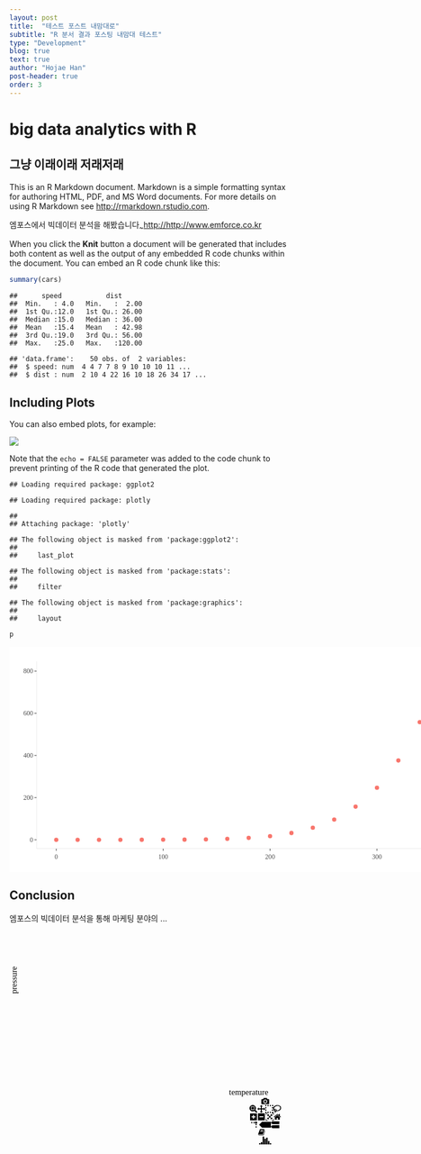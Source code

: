 ```yaml
---
layout: post
title:  "테스트 포스트 내맘대로"
subtitle: "R 분서 결과 포스팅 내맘대 테스트"
type: "Development"
blog: true
text: true
author: "Hojae Han"
post-header: true
order: 3
---
```


# big data analytics with R
## 그냥 이래이래 저래저래

This is an R Markdown document. Markdown is a simple formatting syntax for authoring HTML, PDF, and MS Word documents. For more details on using R Markdown see <http://rmarkdown.rstudio.com>.

엠포스에서 빅데이터 분석을 해봤습니다<sub>~</sub><http://http://www.emforce.co.kr>

When you click the **Knit** button a document will be generated that includes both content as well as the output of any embedded R code chunks within the document. You can embed an R code chunk like this:

``` r
summary(cars)
```

    ##      speed           dist       
    ##  Min.   : 4.0   Min.   :  2.00  
    ##  1st Qu.:12.0   1st Qu.: 26.00  
    ##  Median :15.0   Median : 36.00  
    ##  Mean   :15.4   Mean   : 42.98  
    ##  3rd Qu.:19.0   3rd Qu.: 56.00  
    ##  Max.   :25.0   Max.   :120.00

    ## 'data.frame':    50 obs. of  2 variables:
    ##  $ speed: num  4 4 7 7 8 9 10 10 10 11 ...
    ##  $ dist : num  2 10 4 22 16 10 18 26 34 17 ...

Including Plots
---------------

You can also embed plots, for example:

<img src="md_test_files/figure-markdown_github/pressure-1.png" style="display: block; margin: auto;" />

Note that the `echo = FALSE` parameter was added to the code chunk to prevent printing of the R code that generated the plot.

    ## Loading required package: ggplot2

    ## Loading required package: plotly

    ## 
    ## Attaching package: 'plotly'

    ## The following object is masked from 'package:ggplot2':
    ## 
    ##     last_plot

    ## The following object is masked from 'package:stats':
    ## 
    ##     filter

    ## The following object is masked from 'package:graphics':
    ## 
    ##     layout

``` r
p
```

<div align="center">
<div id="htmlwidget-6c524e28b0b01266c4c6" style="width:100%;height:400px;" class="plotly html-widget html-widget-static-bound js-plotly-plot"><div class="plot-container plotly"><div class="svg-container" style="position: relative; width: 910px; height: 400px;"><svg class="main-svg" xmlns="http://www.w3.org/2000/svg" xmlns:xlink="http://www.w3.org/1999/xlink" width="910" height="400" style="background: rgb(255, 255, 255);"><defs id="defs-0a18e4"><g class="clips"><clipPath id="clip0a18e4xyplot" class="plotclip"><rect width="753" height="332"></rect></clipPath><clipPath class="axesclip" id="clip0a18e4x"><rect x="49" y="0" width="753" height="400"></rect></clipPath><clipPath class="axesclip" id="clip0a18e4y"><rect x="0" y="26" width="910" height="332"></rect></clipPath><clipPath class="axesclip" id="clip0a18e4xy"><rect x="49" y="26" width="753" height="332"></rect></clipPath></g><g class="gradients"></g></defs><g class="bglayer"><rect class="bg" x="49" y="26" width="753" height="332" style="fill: rgb(255, 255, 255); fill-opacity: 1; stroke-width: 0;"></rect></g><g class="draglayer cursor-crosshair"><g class="xy"><rect class="nsewdrag drag" data-subplot="xy" x="49" y="26" width="753" height="332" style="fill: transparent; stroke-width: 0; pointer-events: all;"></rect><rect class="nwdrag drag cursor-nw-resize" data-subplot="xy" x="29" y="6" width="20" height="20" style="fill: transparent; stroke-width: 0; pointer-events: all;"></rect><rect class="nedrag drag cursor-ne-resize" data-subplot="xy" x="802" y="6" width="20" height="20" style="fill: transparent; stroke-width: 0; pointer-events: all;"></rect><rect class="swdrag drag cursor-sw-resize" data-subplot="xy" x="29" y="358" width="20" height="20" style="fill: transparent; stroke-width: 0; pointer-events: all;"></rect><rect class="sedrag drag cursor-se-resize" data-subplot="xy" x="802" y="358" width="20" height="20" style="fill: transparent; stroke-width: 0; pointer-events: all;"></rect><rect class="ewdrag drag cursor-ew-resize" data-subplot="xy" x="124.3" y="358.5" width="602.4" height="20" style="fill: transparent; stroke-width: 0; pointer-events: all;"></rect><rect class="wdrag drag cursor-w-resize" data-subplot="xy" x="49" y="358.5" width="75.3" height="20" style="fill: transparent; stroke-width: 0; pointer-events: all;"></rect><rect class="edrag drag cursor-e-resize" data-subplot="xy" x="726.7" y="358.5" width="75.3" height="20" style="fill: transparent; stroke-width: 0; pointer-events: all;"></rect><rect class="nsdrag drag cursor-ns-resize" data-subplot="xy" x="28.5" y="59.2" width="20" height="265.6" style="fill: transparent; stroke-width: 0; pointer-events: all;"></rect><rect class="sdrag drag cursor-s-resize" data-subplot="xy" x="28.5" y="324.8" width="20" height="33.2" style="fill: transparent; stroke-width: 0; pointer-events: all;"></rect><rect class="ndrag drag cursor-n-resize" data-subplot="xy" x="28.5" y="26" width="20" height="33.2" style="fill: transparent; stroke-width: 0; pointer-events: all;"></rect></g></g><g class="layer-below"><g class="imagelayer"></g><g class="shapelayer"></g></g><g class="cartesianlayer"><g class="subplot xy"><g class="layer-subplot"><g class="shapelayer"></g><g class="imagelayer"></g></g><g class="gridlayer"><g class="x"></g><g class="y"></g></g><g class="zerolinelayer"></g><path class="xlines-below"></path><path class="ylines-below"></path><g class="overlines-below"></g><g class="xaxislayer-below"></g><g class="yaxislayer-below"></g><g class="overaxes-below"></g><g class="plot" transform="translate(49, 26)" clip-path="url(#clip0a18e4xyplot)"><g class="scatterlayer mlayer"><g class="trace scatter traceaced9a" style="stroke-miterlimit: 2; opacity: 1;"><g class="points"><path class="point" transform="translate(34.23,316.91)" d="M2.83,0A2.83,2.83 0 1,1 0,-2.83A2.83,2.83 0 0,1 2.83,0Z" style="opacity: 1; stroke-width: 1.88976px; fill: rgb(248, 118, 109); fill-opacity: 1; stroke: rgb(248, 118, 109); stroke-opacity: 1;"></path><path class="point" transform="translate(72.26,316.91)" d="M2.83,0A2.83,2.83 0 1,1 0,-2.83A2.83,2.83 0 0,1 2.83,0Z" style="opacity: 1; stroke-width: 1.88976px; fill: rgb(248, 118, 109); fill-opacity: 1; stroke: rgb(248, 118, 109); stroke-opacity: 1;"></path><path class="point" transform="translate(110.29,316.91)" d="M2.83,0A2.83,2.83 0 1,1 0,-2.83A2.83,2.83 0 0,1 2.83,0Z" style="opacity: 1; stroke-width: 1.88976px; fill: rgb(248, 118, 109); fill-opacity: 1; stroke: rgb(248, 118, 109); stroke-opacity: 1;"></path><path class="point" transform="translate(148.32,316.9)" d="M2.83,0A2.83,2.83 0 1,1 0,-2.83A2.83,2.83 0 0,1 2.83,0Z" style="opacity: 1; stroke-width: 1.88976px; fill: rgb(248, 118, 109); fill-opacity: 1; stroke: rgb(248, 118, 109); stroke-opacity: 1;"></path><path class="point" transform="translate(186.35,316.88)" d="M2.83,0A2.83,2.83 0 1,1 0,-2.83A2.83,2.83 0 0,1 2.83,0Z" style="opacity: 1; stroke-width: 1.88976px; fill: rgb(248, 118, 109); fill-opacity: 1; stroke: rgb(248, 118, 109); stroke-opacity: 1;"></path><path class="point" transform="translate(224.38,316.81)" d="M2.83,0A2.83,2.83 0 1,1 0,-2.83A2.83,2.83 0 0,1 2.83,0Z" style="opacity: 1; stroke-width: 1.88976px; fill: rgb(248, 118, 109); fill-opacity: 1; stroke: rgb(248, 118, 109); stroke-opacity: 1;"></path><path class="point" transform="translate(262.41,316.63)" d="M2.83,0A2.83,2.83 0 1,1 0,-2.83A2.83,2.83 0 0,1 2.83,0Z" style="opacity: 1; stroke-width: 1.88976px; fill: rgb(248, 118, 109); fill-opacity: 1; stroke: rgb(248, 118, 109); stroke-opacity: 1;"></path><path class="point" transform="translate(300.44,316.22)" d="M2.83,0A2.83,2.83 0 1,1 0,-2.83A2.83,2.83 0 0,1 2.83,0Z" style="opacity: 1; stroke-width: 1.88976px; fill: rgb(248, 118, 109); fill-opacity: 1; stroke: rgb(248, 118, 109); stroke-opacity: 1;"></path><path class="point" transform="translate(338.47,315.34)" d="M2.83,0A2.83,2.83 0 1,1 0,-2.83A2.83,2.83 0 0,1 2.83,0Z" style="opacity: 1; stroke-width: 1.88976px; fill: rgb(248, 118, 109); fill-opacity: 1; stroke: rgb(248, 118, 109); stroke-opacity: 1;"></path><path class="point" transform="translate(376.5,313.61)" d="M2.83,0A2.83,2.83 0 1,1 0,-2.83A2.83,2.83 0 0,1 2.83,0Z" style="opacity: 1; stroke-width: 1.88976px; fill: rgb(248, 118, 109); fill-opacity: 1; stroke: rgb(248, 118, 109); stroke-opacity: 1;"></path><path class="point" transform="translate(414.53,310.43)" d="M2.83,0A2.83,2.83 0 1,1 0,-2.83A2.83,2.83 0 0,1 2.83,0Z" style="opacity: 1; stroke-width: 1.88976px; fill: rgb(248, 118, 109); fill-opacity: 1; stroke: rgb(248, 118, 109); stroke-opacity: 1;"></path><path class="point" transform="translate(452.56,304.89)" d="M2.83,0A2.83,2.83 0 1,1 0,-2.83A2.83,2.83 0 0,1 2.83,0Z" style="opacity: 1; stroke-width: 1.88976px; fill: rgb(248, 118, 109); fill-opacity: 1; stroke: rgb(248, 118, 109); stroke-opacity: 1;"></path><path class="point" transform="translate(490.59,295.56)" d="M2.83,0A2.83,2.83 0 1,1 0,-2.83A2.83,2.83 0 0,1 2.83,0Z" style="opacity: 1; stroke-width: 1.88976px; fill: rgb(248, 118, 109); fill-opacity: 1; stroke: rgb(248, 118, 109); stroke-opacity: 1;"></path><path class="point" transform="translate(528.62,280.96)" d="M2.83,0A2.83,2.83 0 1,1 0,-2.83A2.83,2.83 0 0,1 2.83,0Z" style="opacity: 1; stroke-width: 1.88976px; fill: rgb(248, 118, 109); fill-opacity: 1; stroke: rgb(248, 118, 109); stroke-opacity: 1;"></path><path class="point" transform="translate(566.65,258.12)" d="M2.83,0A2.83,2.83 0 1,1 0,-2.83A2.83,2.83 0 0,1 2.83,0Z" style="opacity: 1; stroke-width: 1.88976px; fill: rgb(248, 118, 109); fill-opacity: 1; stroke: rgb(248, 118, 109); stroke-opacity: 1;"></path><path class="point" transform="translate(604.68,224.42)" d="M2.83,0A2.83,2.83 0 1,1 0,-2.83A2.83,2.83 0 0,1 2.83,0Z" style="opacity: 1; stroke-width: 1.88976px; fill: rgb(248, 118, 109); fill-opacity: 1; stroke: rgb(248, 118, 109); stroke-opacity: 1;"></path><path class="point" transform="translate(642.71,176.11)" d="M2.83,0A2.83,2.83 0 1,1 0,-2.83A2.83,2.83 0 0,1 2.83,0Z" style="opacity: 1; stroke-width: 1.88976px; fill: rgb(248, 118, 109); fill-opacity: 1; stroke: rgb(248, 118, 109); stroke-opacity: 1;"></path><path class="point" transform="translate(680.74,107.96)" d="M2.83,0A2.83,2.83 0 1,1 0,-2.83A2.83,2.83 0 0,1 2.83,0Z" style="opacity: 1; stroke-width: 1.88976px; fill: rgb(248, 118, 109); fill-opacity: 1; stroke: rgb(248, 118, 109); stroke-opacity: 1;"></path><path class="point" transform="translate(718.77,15.09)" d="M2.83,0A2.83,2.83 0 1,1 0,-2.83A2.83,2.83 0 0,1 2.83,0Z" style="opacity: 1; stroke-width: 1.88976px; fill: rgb(248, 118, 109); fill-opacity: 1; stroke: rgb(248, 118, 109); stroke-opacity: 1;"></path></g></g></g></g><g class="overplot"></g><path class="xlines-above crisp" d="M48,358.5H802" style="fill: none; stroke-width: 1px; stroke: rgb(235, 235, 235); stroke-opacity: 1;"></path><path class="ylines-above crisp" d="M48.5,26V358" style="fill: none; stroke-width: 1px; stroke: rgb(235, 235, 235); stroke-opacity: 1;"></path><g class="overlines-above"></g><g class="xaxislayer-above"><path class="xtick ticks crisp" d="M0,358.8320880033209v3.65296803652968" transform="translate(83.22999999999999,0)" style="stroke: rgb(51, 51, 51); stroke-opacity: 1; stroke-width: 1px;"></path><path class="xtick ticks crisp" d="M0,358.8320880033209v3.65296803652968" transform="translate(273.38,0)" style="stroke: rgb(51, 51, 51); stroke-opacity: 1; stroke-width: 1px;"></path><path class="xtick ticks crisp" d="M0,358.8320880033209v3.65296803652968" transform="translate(463.53,0)" style="stroke: rgb(51, 51, 51); stroke-opacity: 1; stroke-width: 1px;"></path><path class="xtick ticks crisp" d="M0,358.8320880033209v3.65296803652968" transform="translate(653.68,0)" style="stroke: rgb(51, 51, 51); stroke-opacity: 1; stroke-width: 1px;"></path><g class="xtick"><text text-anchor="middle" x="0" y="376.51245330012455" data-unformatted="0" data-math="N" transform="translate(83.22999999999999,0)" style="font-family: NanumGothic; font-size: 11.6895px; fill: rgb(77, 77, 77); fill-opacity: 1; white-space: pre;">0</text></g><g class="xtick"><text text-anchor="middle" x="0" y="376.51245330012455" data-unformatted="100" data-math="N" transform="translate(273.38,0)" style="font-family: NanumGothic; font-size: 11.6895px; fill: rgb(77, 77, 77); fill-opacity: 1; white-space: pre;">100</text></g><g class="xtick"><text text-anchor="middle" x="0" y="376.51245330012455" data-unformatted="200" data-math="N" transform="translate(463.53,0)" style="font-family: NanumGothic; font-size: 11.6895px; fill: rgb(77, 77, 77); fill-opacity: 1; white-space: pre;">200</text></g><g class="xtick"><text text-anchor="middle" x="0" y="376.51245330012455" data-unformatted="300" data-math="N" transform="translate(653.68,0)" style="font-family: NanumGothic; font-size: 11.6895px; fill: rgb(77, 77, 77); fill-opacity: 1; white-space: pre;">300</text></g></g><g class="yaxislayer-above"><path class="ytick ticks crisp" d="M48.16791199667912,0h-3.65296803652968" transform="translate(0,342.91)" style="stroke: rgb(51, 51, 51); stroke-opacity: 1; stroke-width: 1px;"></path><path class="ytick ticks crisp" d="M48.16791199667912,0h-3.65296803652968" transform="translate(0,268.02)" style="stroke: rgb(51, 51, 51); stroke-opacity: 1; stroke-width: 1px;"></path><path class="ytick ticks crisp" d="M48.16791199667912,0h-3.65296803652968" transform="translate(0,193.12)" style="stroke: rgb(51, 51, 51); stroke-opacity: 1; stroke-width: 1px;"></path><path class="ytick ticks crisp" d="M48.16791199667912,0h-3.65296803652968" transform="translate(0,118.23)" style="stroke: rgb(51, 51, 51); stroke-opacity: 1; stroke-width: 1px;"></path><path class="ytick ticks crisp" d="M48.16791199667912,0h-3.65296803652968" transform="translate(0,43.34)" style="stroke: rgb(51, 51, 51); stroke-opacity: 1; stroke-width: 1px;"></path><g class="ytick"><text text-anchor="end" x="42.17704441677044" y="4.09132420091325" data-unformatted="0" data-math="N" transform="translate(0,342.91)" style="font-family: NanumGothic; font-size: 11.6895px; fill: rgb(77, 77, 77); fill-opacity: 1; white-space: pre;">0</text></g><g class="ytick"><text text-anchor="end" x="42.17704441677044" y="4.09132420091325" data-unformatted="200" data-math="N" transform="translate(0,268.02)" style="font-family: NanumGothic; font-size: 11.6895px; fill: rgb(77, 77, 77); fill-opacity: 1; white-space: pre;">200</text></g><g class="ytick"><text text-anchor="end" x="42.17704441677044" y="4.09132420091325" data-unformatted="400" data-math="N" transform="translate(0,193.12)" style="font-family: NanumGothic; font-size: 11.6895px; fill: rgb(77, 77, 77); fill-opacity: 1; white-space: pre;">400</text></g><g class="ytick"><text text-anchor="end" x="42.17704441677044" y="4.09132420091325" data-unformatted="600" data-math="N" transform="translate(0,118.23)" style="font-family: NanumGothic; font-size: 11.6895px; fill: rgb(77, 77, 77); fill-opacity: 1; white-space: pre;">600</text></g><g class="ytick"><text text-anchor="end" x="42.17704441677044" y="4.09132420091325" data-unformatted="800" data-math="N" transform="translate(0,43.34)" style="font-family: NanumGothic; font-size: 11.6895px; fill: rgb(77, 77, 77); fill-opacity: 1; white-space: pre;">800</text></g></g><g class="overaxes-above"></g></g></g><g class="polarlayer"></g><g class="ternarylayer"></g><g class="geolayer"></g><g class="pielayer"></g><g class="glimages"></g></svg><div class="gl-container"></div><svg class="main-svg" xmlns="http://www.w3.org/2000/svg" xmlns:xlink="http://www.w3.org/1999/xlink" width="910" height="400"><defs id="topdefs-0a18e4"><g class="clips"></g><clipPath id="legend0a18e4"><rect width="82.22047244094487" height="29.22047244094488" x="1.88976377952756" y="1.88976377952756"></rect></clipPath></defs><g class="layer-above"><g class="imagelayer"></g><g class="shapelayer"><path data-index="0" fill-rule="evenodd" d="M49,358H802V26H49Z" style="opacity: 1; stroke: rgb(0, 0, 0); stroke-opacity: 0; fill: rgb(0, 0, 0); fill-opacity: 0; stroke-width: 0px;"></path></g></g><g class="infolayer"><g class="legend" pointer-events="all" transform="translate(817.0600000000001, 54.755905511810866)"><rect class="bg" shape-rendering="crispEdges" style="stroke: rgb(0, 0, 0); stroke-opacity: 0; fill: rgb(255, 255, 255); fill-opacity: 1; stroke-width: 1.88976px;" width="84.11023622047244" height="31.11023622047244" x="0.94488188976378" y="0.94488188976378"></rect><g class="scrollbox" transform="translate(0, 0)" clip-path="url(#legend0a18e4)"><g class="groups"><g class="traces" transform="translate(1.88976377952756, 16.38976377952756)" style="opacity: 1;"><g class="layers" style="opacity: 1;"><g class="legendfill"></g><g class="legendlines"></g><g class="legendsymbols"><g class="legendpoints"><path class="scatterpts" transform="translate(20,0)" d="M2.83,0A2.83,2.83 0 1,1 0,-2.83A2.83,2.83 0 0,1 2.83,0Z" style="opacity: 1; stroke-width: 1.88976px; fill: rgb(248, 118, 109); fill-opacity: 1; stroke: rgb(248, 118, 109); stroke-opacity: 1;"></path></g></g></g><text class="legendtext user-select-none" text-anchor="start" data-unformatted="trace 0" data-math="N" x="40" y="4.55890410958905" style="font-family: NanumGothic; font-size: 11.6895px; fill: rgb(0, 0, 0); fill-opacity: 1; white-space: pre;">trace 0</text><rect class="legendtoggle" pointer-events="all" x="0" y="-9.5" width="126" height="19" style="cursor: pointer; fill: rgb(0, 0, 0); fill-opacity: 0;"></rect></g></g></g><rect class="scrollbar" rx="20" ry="3" width="0" height="0" style="fill: rgb(128, 139, 164); fill-opacity: 1;" x="0" y="0"></rect></g><g class="g-gtitle"></g><g class="g-xtitle" transform="translate(0,-14.999792444997865)"><text class="xtitle" x="425.5" y="411.49979244499787" text-anchor="middle" data-unformatted="temperature" data-math="N" style="font-family: NanumGothic; font-size: 14.61px; fill: rgb(0, 0, 0); opacity: 1; font-weight: normal; white-space: pre;">temperature</text></g><g class="g-ytitle" transform="translate(3.3876953125,0)"><text class="ytitle" transform="rotate(-90,10.112079701120841,192)" x="10.112079701120841" y="192" text-anchor="middle" data-unformatted="pressure" data-math="N" style="font-family: NanumGothic; font-size: 14.61px; fill: rgb(0, 0, 0); opacity: 1; font-weight: normal; white-space: pre;">pressure</text></g><g class="annotation" data-index="0" style="opacity: 1;"><g class="annotation-text-g" transform="rotate(0,840.0600000000001,15.499999999999998)"><g class="cursor-pointer" transform="translate(817, 5)"><rect class="bg" x="0.5" y="0.5" width="45" height="20" style="stroke-width: 1px; stroke: rgb(0, 0, 0); stroke-opacity: 0; fill: rgb(0, 0, 0); fill-opacity: 0;"></rect><text class="annotation-text" text-anchor="middle" data-unformatted="colour" data-math="N" x="23.234375" y="15.5" style="font-family: NanumGothic; font-size: 14.6119px; fill: rgb(0, 0, 0); fill-opacity: 1; white-space: pre;">colour</text></g></g></g></g><g class="menulayer"></g><g class="zoomlayer"></g><g class="hoverlayer"></g></svg><div class="modebar modebar--hover" style="z-index: 1;"><div class="modebar-group"><a rel="tooltip" class="modebar-btn" data-title="Download plot as a png" data-toggle="false" data-gravity="n"><svg height="1em" width="1em" viewBox="0 0 1000 1000"><path d="m500 450c-83 0-150-67-150-150 0-83 67-150 150-150 83 0 150 67 150 150 0 83-67 150-150 150z m400 150h-120c-16 0-34 13-39 29l-31 93c-6 15-23 28-40 28h-340c-16 0-34-13-39-28l-31-94c-6-15-23-28-40-28h-120c-55 0-100-45-100-100v-450c0-55 45-100 100-100h800c55 0 100 45 100 100v450c0 55-45 100-100 100z m-400-550c-138 0-250 112-250 250 0 138 112 250 250 250 138 0 250-112 250-250 0-138-112-250-250-250z m365 380c-19 0-35 16-35 35 0 19 16 35 35 35 19 0 35-16 35-35 0-19-16-35-35-35z" transform="matrix(1 0 0 -1 0 850)"></path></svg></a></div><div class="modebar-group"><a rel="tooltip" class="modebar-btn active" data-title="Zoom" data-attr="dragmode" data-val="zoom" data-toggle="false" data-gravity="n"><svg height="1em" width="1em" viewBox="0 0 1000 1000"><path d="m1000-25l-250 251c40 63 63 138 63 218 0 224-182 406-407 406-224 0-406-182-406-406s183-406 407-406c80 0 155 22 218 62l250-250 125 125z m-812 250l0 438 437 0 0-438-437 0z m62 375l313 0 0-312-313 0 0 312z" transform="matrix(1 0 0 -1 0 850)"></path></svg></a><a rel="tooltip" class="modebar-btn" data-title="Pan" data-attr="dragmode" data-val="pan" data-toggle="false" data-gravity="n"><svg height="1em" width="1em" viewBox="0 0 1000 1000"><path d="m1000 350l-187 188 0-125-250 0 0 250 125 0-188 187-187-187 125 0 0-250-250 0 0 125-188-188 186-187 0 125 252 0 0-250-125 0 187-188 188 188-125 0 0 250 250 0 0-126 187 188z" transform="matrix(1 0 0 -1 0 850)"></path></svg></a><a rel="tooltip" class="modebar-btn" data-title="Box Select" data-attr="dragmode" data-val="select" data-toggle="false" data-gravity="n"><svg height="1em" width="1em" viewBox="0 0 1000 1000"><path d="m0 850l0-143 143 0 0 143-143 0z m286 0l0-143 143 0 0 143-143 0z m285 0l0-143 143 0 0 143-143 0z m286 0l0-143 143 0 0 143-143 0z m-857-286l0-143 143 0 0 143-143 0z m857 0l0-143 143 0 0 143-143 0z m-857-285l0-143 143 0 0 143-143 0z m857 0l0-143 143 0 0 143-143 0z m-857-286l0-143 143 0 0 143-143 0z m286 0l0-143 143 0 0 143-143 0z m285 0l0-143 143 0 0 143-143 0z m286 0l0-143 143 0 0 143-143 0z" transform="matrix(1 0 0 -1 0 850)"></path></svg></a><a rel="tooltip" class="modebar-btn" data-title="Lasso Select" data-attr="dragmode" data-val="lasso" data-toggle="false" data-gravity="n"><svg height="1em" width="1.031em" viewBox="0 0 1031 1000"><path d="m1018 538c-36 207-290 336-568 286-277-48-473-256-436-463 10-57 36-108 76-151-13-66 11-137 68-183 34-28 75-41 114-42l-55-70 0 0c-2-1-3-2-4-3-10-14-8-34 5-45 14-11 34-8 45 4 1 1 2 3 2 5l0 0 113 140c16 11 31 24 45 40 4 3 6 7 8 11 48-3 100 0 151 9 278 48 473 255 436 462z m-624-379c-80 14-149 48-197 96 42 42 109 47 156 9 33-26 47-66 41-105z m-187-74c-19 16-33 37-39 60 50-32 109-55 174-68-42-25-95-24-135 8z m360 75c-34-7-69-9-102-8 8 62-16 128-68 170-73 59-175 54-244-5-9 20-16 40-20 61-28 159 121 317 333 354s407-60 434-217c28-159-121-318-333-355z" transform="matrix(1 0 0 -1 0 850)"></path></svg></a></div><div class="modebar-group"><a rel="tooltip" class="modebar-btn" data-title="Zoom in" data-attr="zoom" data-val="in" data-toggle="false" data-gravity="n"><svg height="1em" width="1em" viewBox="0 0 1000 1000"><path d="m1 787l0-875 875 0 0 875-875 0z m687-500l-187 0 0-187-125 0 0 187-188 0 0 125 188 0 0 187 125 0 0-187 187 0 0-125z" transform="matrix(1 0 0 -1 0 850)"></path></svg></a><a rel="tooltip" class="modebar-btn" data-title="Zoom out" data-attr="zoom" data-val="out" data-toggle="false" data-gravity="n"><svg height="1em" width="1em" viewBox="0 0 1000 1000"><path d="m0 788l0-876 875 0 0 876-875 0z m688-500l-500 0 0 125 500 0 0-125z" transform="matrix(1 0 0 -1 0 850)"></path></svg></a><a rel="tooltip" class="modebar-btn" data-title="Autoscale" data-attr="zoom" data-val="auto" data-toggle="false" data-gravity="n"><svg height="1em" width="1em" viewBox="0 0 1000 1000"><path d="m250 850l-187 0-63 0 0-62 0-188 63 0 0 188 187 0 0 62z m688 0l-188 0 0-62 188 0 0-188 62 0 0 188 0 62-62 0z m-875-938l0 188-63 0 0-188 0-62 63 0 187 0 0 62-187 0z m875 188l0-188-188 0 0-62 188 0 62 0 0 62 0 188-62 0z m-125 188l-1 0-93-94-156 156 156 156 92-93 2 0 0 250-250 0 0-2 93-92-156-156-156 156 94 92 0 2-250 0 0-250 0 0 93 93 157-156-157-156-93 94 0 0 0-250 250 0 0 0-94 93 156 157 156-157-93-93 0 0 250 0 0 250z" transform="matrix(1 0 0 -1 0 850)"></path></svg></a><a rel="tooltip" class="modebar-btn" data-title="Reset axes" data-attr="zoom" data-val="reset" data-toggle="false" data-gravity="n"><svg height="1em" width="0.9286em" viewBox="0 0 928.6 1000"><path d="m786 296v-267q0-15-11-26t-25-10h-214v214h-143v-214h-214q-15 0-25 10t-11 26v267q0 1 0 2t0 2l321 264 321-264q1-1 1-4z m124 39l-34-41q-5-5-12-6h-2q-7 0-12 3l-386 322-386-322q-7-4-13-4-7 2-12 7l-35 41q-4 5-3 13t6 12l401 334q18 15 42 15t43-15l136-114v109q0 8 5 13t13 5h107q8 0 13-5t5-13v-227l122-102q5-5 6-12t-4-13z" transform="matrix(1 0 0 -1 0 850)"></path></svg></a></div><div class="modebar-group"><a rel="tooltip" class="modebar-btn" data-title="Toggle Spike Lines" data-attr="_cartesianSpikesEnabled" data-val="on" data-toggle="false" data-gravity="n"><svg height="1em" width="1em" viewBox="0 0 1000 1000"><path d="M512 409c0-57-46-104-103-104-57 0-104 47-104 104 0 57 47 103 104 103 57 0 103-46 103-103z m-327-39l92 0 0 92-92 0z m-185 0l92 0 0 92-92 0z m370-186l92 0 0 93-92 0z m0-184l92 0 0 92-92 0z" transform="matrix(1.5 0 0 -1.5 0 850)"></path></svg></a><a rel="tooltip" class="modebar-btn active" data-title="Show closest data on hover" data-attr="hovermode" data-val="closest" data-toggle="false" data-gravity="ne"><svg height="1em" width="1.5em" viewBox="0 0 1500 1000"><path d="m375 725l0 0-375-375 375-374 0-1 1125 0 0 750-1125 0z" transform="matrix(1 0 0 -1 0 850)"></path></svg></a><a rel="tooltip" class="modebar-btn" data-title="Compare data on hover" data-attr="hovermode" data-val="x" data-toggle="false" data-gravity="ne"><svg height="1em" width="1.125em" viewBox="0 0 1125 1000"><path d="m187 786l0 2-187-188 188-187 0 0 937 0 0 373-938 0z m0-499l0 1-187-188 188-188 0 0 937 0 0 376-938-1z" transform="matrix(1 0 0 -1 0 850)"></path></svg></a></div><div class="modebar-group"><a rel="tooltip" class="modebar-btn" data-title="Collaborate" data-toggle="false" data-gravity="n"><svg height="1em" width="1.8181818181818181em" viewBox="0 0 1000 550"><path d="M487 375c7-10 9-23 5-36l-79-259c-3-12-11-23-22-31-11-8-22-12-35-12l-263 0c-15 0-29 5-43 15-13 10-23 23-28 37-5 13-5 25-1 37 0 0 0 3 1 7 1 5 1 8 1 11 0 2 0 4-1 6 0 3-1 5-1 6 1 2 2 4 3 6 1 2 2 4 4 6 2 3 4 5 5 7 5 7 9 16 13 26 4 10 7 19 9 26 0 2 0 5 0 9-1 4-1 6 0 8 0 2 2 5 4 8 3 3 5 5 5 7 4 6 8 15 12 26 4 11 7 19 7 26 1 1 0 4 0 9-1 4-1 7 0 8 1 2 3 5 6 8 4 4 6 6 6 7 4 5 8 13 13 24 4 11 7 20 7 28 1 1 0 4 0 7-1 3-1 6-1 7 0 2 1 4 3 6 1 1 3 4 5 6 2 3 3 5 5 6 1 2 3 5 4 9 2 3 3 7 5 10 1 3 2 6 4 10 2 4 4 7 6 9 2 3 4 5 7 7 3 2 7 3 11 3 3 0 8 0 13-1l0-1c7 2 12 2 14 2l218 0c14 0 25-5 32-16 8-10 10-23 6-37l-79-259c-7-22-13-37-20-43-7-7-19-10-37-10l-248 0c-5 0-9-2-11-5-2-3-2-7 0-12 4-13 18-20 41-20l264 0c5 0 10 2 16 5 5 3 8 6 10 11l85 282c2 5 2 10 2 17 7-3 13-7 17-13z m-304 0c-1-3-1-5 0-7 1-1 3-2 6-2l174 0c2 0 4 1 7 2 2 2 4 4 5 7l6 18c0 3 0 5-1 7-1 1-3 2-6 2l-173 0c-3 0-5-1-8-2-2-2-4-4-4-7z m-24-73c-1-3-1-5 0-7 2-2 3-2 6-2l174 0c2 0 5 0 7 2 3 2 4 4 5 7l6 18c1 2 0 5-1 6-1 2-3 3-5 3l-174 0c-3 0-5-1-7-3-3-1-4-4-5-6z" transform="matrix(1 0 0 -1 0 500)"></path></svg></a></div><div class="modebar-group"><a href="https://plot.ly/" target="_blank" data-title="Produced with Plotly" class="modebar-btn plotlyjsicon modebar-btn--logo"><svg height="1em" width="1.542em" viewBox="0 0 1542 1000"><path d="m0-10h182v-140h-182v140z m228 146h183v-286h-183v286z m225 714h182v-1000h-182v1000z m225-285h182v-715h-182v715z m225 142h183v-857h-183v857z m231-428h182v-429h-182v429z m225-291h183v-138h-183v138z" transform="matrix(1 0 0 -1 0 850)"></path></svg></a></div></div></div></div></div>
<script type="application/json" data-for="htmlwidget-6c524e28b0b01266c4c6">{"x":{"data":[{"x":[0,20,40,60,80,100,120,140,160,180,200,220,240,260,280,300,320,340,360],"y":[0.0002,0.0012,0.006,0.03,0.09,0.27,0.75,1.85,4.2,8.8,17.3,32.1,57,96,157,247,376,558,806],"text":["temperature:   0<br />pressure:   0.0002<br />colour: ","temperature:  20<br />pressure:   0.0012<br />colour: ","temperature:  40<br />pressure:   0.0060<br />colour: ","temperature:  60<br />pressure:   0.0300<br />colour: ","temperature:  80<br />pressure:   0.0900<br />colour: ","temperature: 100<br />pressure:   0.2700<br />colour: ","temperature: 120<br />pressure:   0.7500<br />colour: ","temperature: 140<br />pressure:   1.8500<br />colour: ","temperature: 160<br />pressure:   4.2000<br />colour: ","temperature: 180<br />pressure:   8.8000<br />colour: ","temperature: 200<br />pressure:  17.3000<br />colour: ","temperature: 220<br />pressure:  32.1000<br />colour: ","temperature: 240<br />pressure:  57.0000<br />colour: ","temperature: 260<br />pressure:  96.0000<br />colour: ","temperature: 280<br />pressure: 157.0000<br />colour: ","temperature: 300<br />pressure: 247.0000<br />colour: ","temperature: 320<br />pressure: 376.0000<br />colour: ","temperature: 340<br />pressure: 558.0000<br />colour: ","temperature: 360<br />pressure: 806.0000<br />colour: "],"type":"scatter","mode":"markers","marker":{"autocolorscale":false,"color":"rgba(248,118,109,1)","opacity":1,"size":5.66929133858268,"symbol":"circle","line":{"width":1.88976377952756,"color":"rgba(248,118,109,1)"}},"hoveron":"points","legendgroup":"","showlegend":true,"xaxis":"x","yaxis":"y","hoverinfo":"text","frame":null}],"layout":{"margin":{"t":26.2283105022831,"r":7.30593607305936,"b":40.1826484018265,"l":43.1050228310502},"plot_bgcolor":"rgba(255,255,255,1)","paper_bgcolor":"rgba(255,255,255,1)","font":{"color":"rgba(0,0,0,1)","family":"NanumGothic","size":14.6118721461187},"xaxis":{"domain":[0,1],"automargin":true,"type":"linear","autorange":false,"range":[-18,378],"tickmode":"array","ticktext":["0","100","200","300"],"tickvals":[0,100,200,300],"categoryorder":"array","categoryarray":["0","100","200","300"],"nticks":null,"ticks":"outside","tickcolor":"rgba(51,51,51,1)","ticklen":3.65296803652968,"tickwidth":0.66417600664176,"showticklabels":true,"tickfont":{"color":"rgba(77,77,77,1)","family":"NanumGothic","size":11.689497716895},"tickangle":-0,"showline":true,"linecolor":"rgba(235,235,235,1)","linewidth":0.66417600664176,"showgrid":false,"gridcolor":null,"gridwidth":0,"zeroline":false,"anchor":"y","title":"temperature","titlefont":{"color":"rgba(0,0,0,1)","family":"NanumGothic","size":14.6118721461187},"hoverformat":".2f"},"yaxis":{"domain":[0,1],"automargin":true,"type":"linear","autorange":false,"range":[-40.29979,846.29999],"tickmode":"array","ticktext":["0","200","400","600","800"],"tickvals":[0,200,400,600,800],"categoryorder":"array","categoryarray":["0","200","400","600","800"],"nticks":null,"ticks":"outside","tickcolor":"rgba(51,51,51,1)","ticklen":3.65296803652968,"tickwidth":0.66417600664176,"showticklabels":true,"tickfont":{"color":"rgba(77,77,77,1)","family":"NanumGothic","size":11.689497716895},"tickangle":-0,"showline":true,"linecolor":"rgba(235,235,235,1)","linewidth":0.66417600664176,"showgrid":false,"gridcolor":null,"gridwidth":0,"zeroline":false,"anchor":"x","title":"pressure","titlefont":{"color":"rgba(0,0,0,1)","family":"NanumGothic","size":14.6118721461187},"hoverformat":".2f"},"shapes":[{"type":"rect","fillcolor":null,"line":{"color":null,"width":0,"linetype":[]},"yref":"paper","xref":"paper","x0":0,"x1":1,"y0":0,"y1":1}],"showlegend":true,"legend":{"bgcolor":"rgba(255,255,255,1)","bordercolor":"transparent","borderwidth":1.88976377952756,"font":{"color":"rgba(0,0,0,1)","family":"NanumGothic","size":11.689497716895},"y":0.913385826771654},"annotations":[{"text":"colour","x":1.02,"y":1,"showarrow":false,"ax":0,"ay":0,"font":{"color":"rgba(0,0,0,1)","family":"NanumGothic","size":14.6118721461187},"xref":"paper","yref":"paper","textangle":-0,"xanchor":"left","yanchor":"bottom","legendTitle":true}],"hovermode":"closest","barmode":"relative"},"config":{"doubleClick":"reset","modeBarButtonsToAdd":[{"name":"Collaborate","icon":{"width":1000,"ascent":500,"descent":-50,"path":"M487 375c7-10 9-23 5-36l-79-259c-3-12-11-23-22-31-11-8-22-12-35-12l-263 0c-15 0-29 5-43 15-13 10-23 23-28 37-5 13-5 25-1 37 0 0 0 3 1 7 1 5 1 8 1 11 0 2 0 4-1 6 0 3-1 5-1 6 1 2 2 4 3 6 1 2 2 4 4 6 2 3 4 5 5 7 5 7 9 16 13 26 4 10 7 19 9 26 0 2 0 5 0 9-1 4-1 6 0 8 0 2 2 5 4 8 3 3 5 5 5 7 4 6 8 15 12 26 4 11 7 19 7 26 1 1 0 4 0 9-1 4-1 7 0 8 1 2 3 5 6 8 4 4 6 6 6 7 4 5 8 13 13 24 4 11 7 20 7 28 1 1 0 4 0 7-1 3-1 6-1 7 0 2 1 4 3 6 1 1 3 4 5 6 2 3 3 5 5 6 1 2 3 5 4 9 2 3 3 7 5 10 1 3 2 6 4 10 2 4 4 7 6 9 2 3 4 5 7 7 3 2 7 3 11 3 3 0 8 0 13-1l0-1c7 2 12 2 14 2l218 0c14 0 25-5 32-16 8-10 10-23 6-37l-79-259c-7-22-13-37-20-43-7-7-19-10-37-10l-248 0c-5 0-9-2-11-5-2-3-2-7 0-12 4-13 18-20 41-20l264 0c5 0 10 2 16 5 5 3 8 6 10 11l85 282c2 5 2 10 2 17 7-3 13-7 17-13z m-304 0c-1-3-1-5 0-7 1-1 3-2 6-2l174 0c2 0 4 1 7 2 2 2 4 4 5 7l6 18c0 3 0 5-1 7-1 1-3 2-6 2l-173 0c-3 0-5-1-8-2-2-2-4-4-4-7z m-24-73c-1-3-1-5 0-7 2-2 3-2 6-2l174 0c2 0 5 0 7 2 3 2 4 4 5 7l6 18c1 2 0 5-1 6-1 2-3 3-5 3l-174 0c-3 0-5-1-7-3-3-1-4-4-5-6z"},"click":"function(gd) { \n        // is this being viewed in RStudio?\n        if (location.search == '?viewer_pane=1') {\n          alert('To learn about plotly for collaboration, visit:\\n https://cpsievert.github.io/plotly_book/plot-ly-for-collaboration.html');\n        } else {\n          window.open('https://cpsievert.github.io/plotly_book/plot-ly-for-collaboration.html', '_blank');\n        }\n      }"}],"cloud":false},"source":"A","attrs":{"c1f7f2ab896":{"x":{},"y":{},"colour":{},"type":"scatter"}},"cur_data":"c1f7f2ab896","visdat":{"c1f7f2ab896":["function (y) ","x"]},"highlight":{"on":"plotly_click","persistent":false,"dynamic":false,"selectize":false,"opacityDim":0.2,"selected":{"opacity":1},"debounce":0},"base_url":"https://plot.ly"},"evals":["config.modeBarButtonsToAdd.0.click"],"jsHooks":[]}</script>
</div>


Conclusion
----------

엠포스의 빅데이터 분석을 통해 마케팅 분야의 ...
